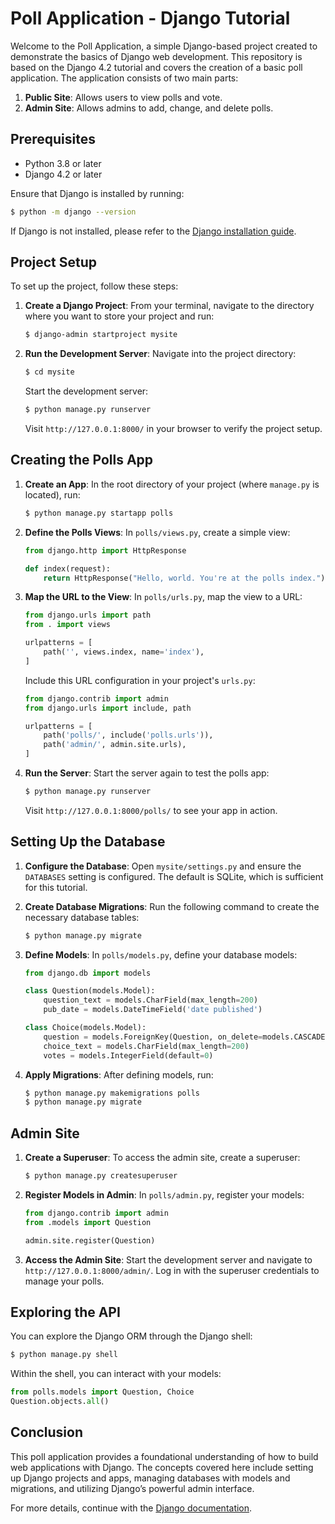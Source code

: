 # Poll Application - Django Tutorial

Welcome to the Poll Application, a simple Django-based project created to demonstrate the basics of Django web development. This repository is based on the Django 4.2 tutorial and covers the creation of a basic poll application. The application consists of two main parts:

1. **Public Site**: Allows users to view polls and vote.
2. **Admin Site**: Allows admins to add, change, and delete polls.

## Prerequisites

- Python 3.8 or later
- Django 4.2 or later

Ensure that Django is installed by running:

```bash
$ python -m django --version
```

If Django is not installed, please refer to the [Django installation guide](https://docs.djangoproject.com/en/stable/topics/install/).

## Project Setup

To set up the project, follow these steps:

1. **Create a Django Project**:
   From your terminal, navigate to the directory where you want to store your project and run:

   ```bash
   $ django-admin startproject mysite
   ```

2. **Run the Development Server**:
   Navigate into the project directory:

   ```bash
   $ cd mysite
   ```

   Start the development server:

   ```bash
   $ python manage.py runserver
   ```

   Visit `http://127.0.0.1:8000/` in your browser to verify the project setup.

## Creating the Polls App

1. **Create an App**:
   In the root directory of your project (where `manage.py` is located), run:

   ```bash
   $ python manage.py startapp polls
   ```

2. **Define the Polls Views**:
   In `polls/views.py`, create a simple view:

   ```python
   from django.http import HttpResponse

   def index(request):
       return HttpResponse("Hello, world. You're at the polls index.")
   ```

3. **Map the URL to the View**:
   In `polls/urls.py`, map the view to a URL:

   ```python
   from django.urls import path
   from . import views

   urlpatterns = [
       path('', views.index, name='index'),
   ]
   ```

   Include this URL configuration in your project's `urls.py`:

   ```python
   from django.contrib import admin
   from django.urls import include, path

   urlpatterns = [
       path('polls/', include('polls.urls')),
       path('admin/', admin.site.urls),
   ]
   ```

4. **Run the Server**:
   Start the server again to test the polls app:

   ```bash
   $ python manage.py runserver
   ```

   Visit `http://127.0.0.1:8000/polls/` to see your app in action.

## Setting Up the Database

1. **Configure the Database**:
   Open `mysite/settings.py` and ensure the `DATABASES` setting is configured. The default is SQLite, which is sufficient for this tutorial.

2. **Create Database Migrations**:
   Run the following command to create the necessary database tables:

   ```bash
   $ python manage.py migrate
   ```

3. **Define Models**:
   In `polls/models.py`, define your database models:

   ```python
   from django.db import models

   class Question(models.Model):
       question_text = models.CharField(max_length=200)
       pub_date = models.DateTimeField('date published')

   class Choice(models.Model):
       question = models.ForeignKey(Question, on_delete=models.CASCADE)
       choice_text = models.CharField(max_length=200)
       votes = models.IntegerField(default=0)
   ```

4. **Apply Migrations**:
   After defining models, run:

   ```bash
   $ python manage.py makemigrations polls
   $ python manage.py migrate
   ```

## Admin Site

1. **Create a Superuser**:
   To access the admin site, create a superuser:

   ```bash
   $ python manage.py createsuperuser
   ```

2. **Register Models in Admin**:
   In `polls/admin.py`, register your models:

   ```python
   from django.contrib import admin
   from .models import Question

   admin.site.register(Question)
   ```

3. **Access the Admin Site**:
   Start the development server and navigate to `http://127.0.0.1:8000/admin/`. Log in with the superuser credentials to manage your polls.

## Exploring the API

You can explore the Django ORM through the Django shell:

```bash
$ python manage.py shell
```

Within the shell, you can interact with your models:

```python
from polls.models import Question, Choice
Question.objects.all()
```

## Conclusion

This poll application provides a foundational understanding of how to build web applications with Django. The concepts covered here include setting up Django projects and apps, managing databases with models and migrations, and utilizing Django’s powerful admin interface.

For more details, continue with the [Django documentation](https://docs.djangoproject.com/en/stable/intro/tutorial01/).
